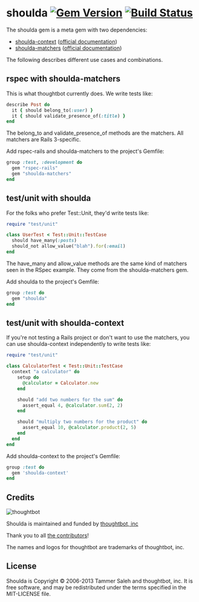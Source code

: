 # shoulda [![Gem Version](https://badge.fury.io/rb/shoulda.png)](http://badge.fury.io/rb/shoulda) [![Build Status](https://secure.travis-ci.org/thoughtbot/shoulda.png)](http://travis-ci.org/thoughtbot/shoulda)

The shoulda gem is a meta gem with two dependencies:

* [shoulda-context](https://github.com/thoughtbot/shoulda-context) ([official documentation](http://rubydoc.info/github/thoughtbot/shoulda-context/master/frames))
* [shoulda-matchers](https://github.com/thoughtbot/shoulda-matchers) ([official documentation](http://rubydoc.info/github/thoughtbot/shoulda-matchers/master/frames))

The following describes different use cases and combinations.

rspec with shoulda-matchers
---------------------------

This is what thoughtbot currently does. We write tests like:

```ruby
describe Post do
  it { should belong_to(:user) }
  it { should validate_presence_of(:title) }
end
```

The belong_to and validate_presence_of methods are the matchers.
All matchers are Rails 3-specific.

Add rspec-rails and shoulda-matchers to the project's Gemfile:

```ruby
group :test, :development do
  gem "rspec-rails"
  gem "shoulda-matchers"
end
```

test/unit with shoulda
----------------------

For the folks who prefer Test::Unit, they'd write tests like:

```ruby
require "test/unit"

class UserTest < Test::Unit::TestCase
  should have_many(:posts)
  should_not allow_value("blah").for(:email)
end
```

The have_many and allow_value methods are the same kind of matchers
seen in the RSpec example. They come from the shoulda-matchers gem.

Add shoulda to the project's Gemfile:

```ruby
group :test do
  gem "shoulda"
end
```

test/unit with shoulda-context
------------------------------

If you're not testing a Rails project or don't want to use the matchers,
you can use shoulda-context independently to write tests like:

```ruby
require "test/unit"

class CalculatorTest < Test::Unit::TestCase
  context "a calculator" do
    setup do
      @calculator = Calculator.new
    end

    should "add two numbers for the sum" do
      assert_equal 4, @calculator.sum(2, 2)
    end

    should "multiply two numbers for the product" do
      assert_equal 10, @calculator.product(2, 5)
    end
  end
end
```

Add shoulda-context to the project's Gemfile:

```ruby
group :test do
  gem 'shoulda-context'
end
```

Credits
-------

![thoughtbot](http://thoughtbot.com/assets/tm/logo.png)

Shoulda is maintained and funded by [thoughtbot, inc](http://thoughtbot.com/community)

Thank you to all [the contributors](https://github.com/thoughtbot/shoulda/contributors)!

The names and logos for thoughtbot are trademarks of thoughtbot, inc.

License
-------

Shoulda is Copyright © 2006-2013 Tammer Saleh and thoughtbot, inc. It is free software, and may be redistributed under the terms specified in the MIT-LICENSE file.
